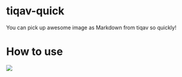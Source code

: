 # tiqav-quick
You can pick up awesome image as Markdown from tiqav so quickly!

# How to use

![](http://gyazo.com/72e10fcaa31a13caadf827088898adc0.gif)